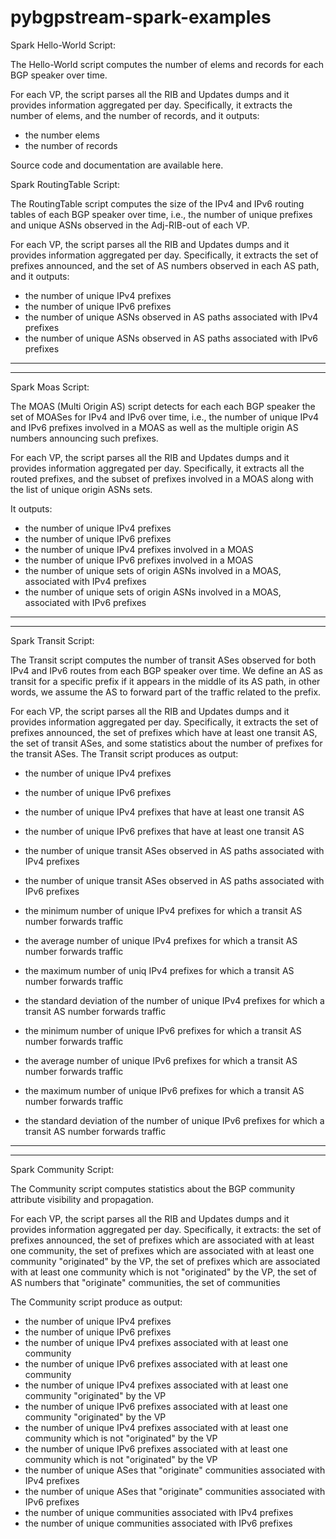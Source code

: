 # pybgpstream-spark-examples

Spark Hello-World Script:


The Hello-World script computes the number of elems and records for each BGP speaker over time.

For each VP, the script parses all the RIB and Updates dumps and it provides information aggregated per day.
Specifically, it extracts the number of elems, and the number of records, and it outputs:

* the number elems
* the number of records

Source code and documentation are available here.


Spark RoutingTable Script:


The RoutingTable script computes the size of the IPv4 and IPv6 routing tables of each BGP speaker over time, i.e., the number of unique prefixes and unique ASNs observed in the Adj-RIB-out of each VP.

For each VP, the script parses all the RIB and Updates dumps and it provides information aggregated per day.
Specifically, it extracts the set of prefixes announced, and the set of AS numbers observed in each AS path, and
it outputs:

* the number of unique IPv4 prefixes
* the number of unique IPv6 prefixes
* the number of unique ASNs observed in AS paths associated with IPv4 prefixes
* the number of unique ASNs observed in AS paths associated with IPv6 prefixes

-------------------------------------------------------------------------------------------------------
-------------------------------------------------------------------------------------------------------

Spark Moas Script:


The MOAS (Multi Origin AS) script detects for each each BGP speaker the set of MOASes for IPv4 and IPv6 over time, i.e.,
the number of unique IPv4 and IPv6 prefixes involved in a MOAS as well as the multiple origin AS numbers announcing such prefixes.

For each VP, the script parses all the RIB and Updates dumps and it provides information aggregated per day.
Specifically, it extracts all the routed prefixes, and the subset of prefixes involved in a MOAS along with the list of unique
origin ASNs sets.

It outputs:

* the number of unique IPv4 prefixes
* the number of unique IPv6 prefixes
* the number of unique IPv4 prefixes involved in a MOAS
* the number of unique IPv6 prefixes involved in a MOAS
* the number of unique sets of origin ASNs involved in a MOAS, associated with IPv4 prefixes
* the number of unique sets of origin ASNs involved in a MOAS, associated with IPv6 prefixes

-------------------------------------------------------------------------------------------------------
-------------------------------------------------------------------------------------------------------

Spark Transit Script:


The Transit script computes the number of transit ASes observed for both IPv4 and IPv6 routes from each BGP speaker over time.
We define an AS as transit for a specific prefix if it appears in the middle of its AS path, in other words, we
assume the AS to forward part of the traffic related to the prefix.

For each VP, the script parses all the RIB and Updates dumps and it provides information aggregated per day.
Specifically, it extracts the set of prefixes announced, the set of prefixes which have at least one transit AS,
the set of transit ASes, and some statistics about the number of prefixes for the transit ASes.
The Transit script produces as output:

* the number of unique IPv4 prefixes
* the number of unique IPv6 prefixes
* the number of unique IPv4 prefixes that have at least one transit AS
* the number of unique IPv6 prefixes that have at least one transit AS
* the number of unique transit ASes observed in AS paths associated with IPv4 prefixes
* the number of unique transit ASes observed in AS paths associated with IPv6 prefixes


* the minimum number of unique IPv4 prefixes for which a transit AS number forwards traffic
* the average number of unique IPv4 prefixes for which a transit AS number forwards traffic
* the maximum number of uniq IPv4 prefixes for which a transit AS number forwards traffic
* the standard deviation of the number of unique IPv4 prefixes for which a transit AS number forwards traffic

* the minimum number of unique IPv6 prefixes for which a transit AS number forwards traffic
* the average number of unique IPv6 prefixes for which a transit AS number forwards traffic
* the maximum number of unique IPv6 prefixes for which a transit AS number forwards traffic
* the standard deviation of the number of unique IPv6 prefixes for which a transit AS number forwards traffic

-------------------------------------------------------------------------------------------------------
-------------------------------------------------------------------------------------------------------

Spark Community Script:


The Community script computes statistics about the BGP community attribute visibility and propagation.

For each VP, the script parses all the RIB and Updates dumps and it provides information aggregated per day.
Specifically, it extracts:
the set of prefixes announced,
the set of prefixes which are associated with at least one community,
the set of prefixes which are associated with at least one community "originated" by the VP,
the set of prefixes which are associated with at least one community which is not "originated" by the VP,
the set of AS numbers that "originate" communities,
the set of communities

The Community script produce as output:

* the number of unique IPv4 prefixes
* the number of unique IPv6 prefixes
* the number of unique IPv4 prefixes associated with at least one community
* the number of unique IPv6 prefixes associated with at least one community
* the number of unique IPv4 prefixes associated with at least one community "originated" by the VP
* the number of unique IPv6 prefixes associated with at least one community "originated" by the VP
* the number of unique IPv4 prefixes associated with at least one community which is not "originated" by the VP
* the number of unique IPv6 prefixes associated with at least one community which is not "originated" by the VP
* the number of unique ASes that "originate" communities associated with IPv4 prefixes
* the number of unique ASes that "originate" communities associated with IPv6 prefixes
* the number of unique communities associated with IPv4 prefixes
* the number of unique communities associated with IPv6 prefixes

